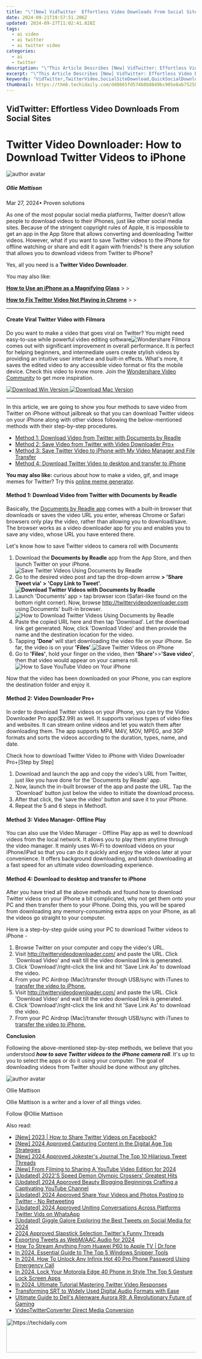 ```yaml
---
title: "\"[New] VidTwitter  Effortless Video Downloads From Social Sites\""
date: 2024-09-21T19:57:51.206Z
updated: 2024-09-27T11:02:41.828Z
tags:
  - ai video
  - ai twitter
  - ai twitter video
categories:
  - ai
  - twitter
description: "\"This Article Describes [New] VidTwitter: Effortless Video Downloads From Social Sites\""
excerpt: "\"This Article Describes [New] VidTwitter: Effortless Video Downloads From Social Sites\""
keywords: "VidTwitter,TwitterVideo,SocialSiteDownload,QuickSocialDownload,EasyVidUpload,VideoShareEase,DirectStreamSave"
thumbnail: https://thmb.techidaily.com/dd8665fd574b8b8849bc905e8ab75258e662c1b7c7637037d5e86d15b1b9eaa1.png
---
```


## VidTwitter: Effortless Video Downloads From Social Sites

# Twitter Video Downloader: How to Download Twitter Videos to iPhone

![author avatar](https://images.wondershare.com/filmora/article-images/ollie-mattison.jpg)

##### Ollie Mattison

 Mar 27, 2024• Proven solutions

As one of the most popular social media platforms, Twitter doesn’t allow people to download videos to their iPhones, just like other social media sites. Because of the stringent copyright rules of Apple, it is impossible to get an app in the App Store that allows converting and downloading Twitter videos. However, what if you want to save Twitter videos to the iPhone for offline watching or share and edit it again with friends? Is there any solution that allows you to download videos from Twitter to iPhone?

Yes, all you need is a **Twitter Video Downloader**.

You may also like:

[**How to Use an iPhone as a Magnifying Glass**](https://tools.techidaily.com/wondershare/filmora/download/) \> >

**[How to Fix Twitter Video Not Playing in Chrome](https://tools.techidaily.com/wondershare/filmora/download/)** \> >

---

#### Create Viral Twitter Video with Filmora

Do you want to make a video that goes viral on Twitter? You might need easy-to-use while powerful video editing software![Wondershare Filmora](https://tools.techidaily.com/wondershare/filmora/download/) comes out with significant improvement in overall performance. It is perfect for helping beginners, and intermediate users create stylish videos by providing an intuitive user interface and built-in effects. What's more, it saves the edited video to any accessible video format or fits the mobile device. Check this video to know more. Join the [Wondershare Video Community](https://www.wondershare.com/explore/inspiration.html) to get more inspiration.

[![Download Win Version](https://images.wondershare.com/filmora/guide/download-btn-win.jpg) ](https://tools.techidaily.com/wondershare/filmora/download/) [![Download Mac Version](https://images.wondershare.com/filmora/guide/download-btn-mac.jpg) ](https://tools.techidaily.com/wondershare/filmora/download/)

---

In this article, we are going to show you four methods to save video from Twitter on iPhone without jailbreak so that you can download Twitter videos on your iPhone along with other videos following the below-mentioned methods with their step-by-step procedures.

* [Method 1: Download Video from Twitter with Documents by Readle](#part1)
* [Method 2: Save Video from Twitter with Video Downloader Pro+](#part2)
* [Method 3: Save Twitter Video to iPhone with My Video Manager and File Transfer](#part3)
* [Method 4: Download Twitter Video to desktop and transfer to iPhone](#part4)

**You may also like:** curious about how to make a video, gif, and image memes for Twitter? Try this [online meme generator](https://tools.techidaily.com/wondershare/filmora/download/).

#### Method 1:  Download Video from Twitter with Documents by Readle

Basically, the [Documents by Readle app](https://itunes.apple.com/us/app/documents-6-file-manager-pdf-reader-and-browser/id364901807?mt=8) comes with a built-in browser that downloads or saves the video URL you enter, whereas Chrome or Safari browsers only play the video, rather than allowing you to download/save. The browser works as a video downloader app for you and enables you to save any video, whose URL you have entered there.

Let's know how to save Twitter videos to camera roll with Documents

1. Download the **Documents by Readle** app from the App Store, and then launch Twitter on your iPhone.![Save Twitter Videos Using Documents by Readle](https://images.wondershare.com/filmora/article-images/documents-by-readle1.jpg)
2. Go to the desired video post and tap the drop-down arrow **\> 'Share Tweet via' > 'Copy Link to Tweet'.![Download Twitter Videos with Documents by Readle](https://images.wondershare.com/filmora/article-images/documents-by-readle2.jpg)**
3. Launch 'Documents' app > tap browser icon (Safari-like found on the bottom right corner). Now, browse <http://twittervideodownloader.com> using Documents' built-in browser.![How to Download Twitter Videos Using Documents by Readle](https://images.wondershare.com/filmora/article-images/documents-by-readle3.jpg)
4. Paste the copied URL here and then tap 'Download'. Let the download link get generated. Now, click 'Download Video' and then provide the name and the destination location for the video.
5. Tapping **'Done'** will start downloading the video file on your iPhone. So far, the video is on your **'Files'**.![Save Twitter Videos on iPhone](https://images.wondershare.com/filmora/article-images/Files-iphone1.jpg)
6. Go to **'Files'**, hold your finger on the video, then **'Share'**\>>**'Save video'**, then that video would appear on your camera roll.![How to Save YouTube Video on Your iPhone](https://images.wondershare.com/filmora/article-images/Files-iphone2.jpg)

Now that the video has been downloaded on your iPhone, you can explore the destination folder and enjoy it.

#### Method 2:  Video Downloader Pro+

In order to download Twitter videos on your iPhone, you can try the Video Downloader Pro app($2.99) as well. It supports various types of video files and websites. It can stream online videos and let you watch them after downloading them. The app supports MP4, M4V, MOV, MPEG, and 3GP formats and sorts the videos according to the duration, types, name, and date.

Check how to download Twitter Video to iPhone with Video Downloader Pro+\[Step by Step\]

1. Download and launch the app and copy the video's URL from Twitter, just like you have done for the 'Documents by Readle' app.
2. Now, launch the in-built browser of the app and paste the URL. Tap the 'Download' button just below the video to initiate the download process.
3. After that click, the 'save the video' button and save it to your iPhone.
4. Repeat the 5 and 6 steps in Method1.

#### Method 3:  Video Manager- Offline Play

You can also use the Video Manager - Offline Play‬ app as well to download videos from the local network. It allows you to play them anytime through the video manager. It mainly uses Wi-Fi to download videos on your iPhone/iPad so that you can do it quickly and enjoy the videos later at your convenience. It offers background downloading, and batch downloading at a fast speed for an ultimate video downloading experience.

#### Method 4:  Download to desktop and transfer to iPhone

After you have tried all the above methods and found how to download Twitter videos on your iPhone a bit complicated, why not get them onto your PC and then transfer them to your iPhone. Doing this, you will be spared from downloading any memory-consuming extra apps on your iPhone, as all the videos go straight to your computer.

Here is a step-by-step guide using your PC to download Twitter videos to iPhone -

1. Browse Twitter on your computer and copy the video's URL.
2. Visit <http://twittervideodownloader.com/> and paste the URL. Click 'Download Video' and wait till the video download link is generated.
3. Click 'Download'/right-click the link and hit 'Save Link As' to download the video.
4. From your PC Airdrop (Mac)/transfer through USB/sync with iTunes to [transfer the video to iPhone.](https://tools.techidaily.com/wondershare/filmora/download/)
5. Visit <http://twittervideodownloader.com/> and paste the URL. Click 'Download Video' and wait till the video download link is generated.
6. Click 'Download'/right-click the link and hit 'Save Link As' to download the video.
7. From your PC Airdrop (Mac)/transfer through USB/sync with iTunes to [transfer the video to iPhone.](https://tools.techidaily.com/wondershare/filmora/download/)

 **Conclusion**

Following the above-mentioned step-by-step methods, we believe that you understood **_how to save Twitter videos to the iPhone camera roll_**. It's up to you to select the apps or do it using your computer. The goal of downloading videos from Twitter should be done without any glitches.

![author avatar](https://images.wondershare.com/filmora/article-images/ollie-mattison.jpg)

Ollie Mattison

Ollie Mattison is a writer and a lover of all things video.

Follow @Ollie Mattison

<ins class="adsbygoogle"
      style="display:block"
      data-ad-client="ca-pub-7571918770474297"
      data-ad-slot="8358498916"
      data-ad-format="auto"
      data-full-width-responsive="true"></ins>

<span class="atpl-alsoreadstyle">Also read:</span>
<div><ul>
<li><a href="https://twitter-videos.techidaily.com/new-2023-how-to-share-twitter-videos-on-facebook/"><u>[New] 2023 | How to Share Twitter Videos on Facebook?</u></a></li>
<li><a href="https://desktop-recording.techidaily.com/new-2024-approved-capturing-content-in-the-digital-age-top-strategies/"><u>[New] 2024 Approved Capturing Content in the Digital Age Top Strategies</u></a></li>
<li><a href="https://twitter-videos.techidaily.com/new-2024-approved-jokesters-journal-the-top-10-hilarious-tweet-threads/"><u>[New] 2024 Approved Jokester's Journal The Top 10 Hilarious Tweet Threads</u></a></li>
<li><a href="https://eaxpv-info.techidaily.com/new-from-filming-to-sharing-a-youtube-video-edition-for-2024/"><u>[New] From Filming to Sharing A YouTube Video Edition for 2024</u></a></li>
<li><a href="https://extra-tips.techidaily.com/updated-2022s-speed-demon-olympic-crossers-greatest-hits/"><u>[Updated] 2022'S Speed Demon Olympic Crossers' Greatest Hits</u></a></li>
<li><a href="https://youtube-blog.techidaily.com/ed-2024-approved-beauty-blogging-beginnings-crafting-a-captivating-youtube-channel/"><u>[Updated] 2024 Approved Beauty Blogging Beginnings Crafting a Captivating YouTube Channel</u></a></li>
<li><a href="https://twitter-videos.techidaily.com/updated-2024-approved-share-your-videos-and-photos-posting-to-twitter-no-retweeting/"><u>[Updated] 2024 Approved Share Your Videos and Photos Posting to Twitter - No Retweeting</u></a></li>
<li><a href="https://twitter-videos.techidaily.com/updated-2024-approved-uniting-conversations-across-platforms-twitter-vids-on-whatsapp/"><u>[Updated] 2024 Approved Uniting Conversations Across Platforms Twitter Vids on WhatsApp</u></a></li>
<li><a href="https://twitter-videos.techidaily.com/updated-giggle-galore-exploring-the-best-tweets-on-social-media-for-2024/"><u>[Updated] Giggle Galore Exploring the Best Tweets on Social Media for 2024</u></a></li>
<li><a href="https://twitter-videos.techidaily.com/2024-approved-slapstick-selection-twitters-funny-threads/"><u>2024 Approved Slapstick Selection Twitter's Funny Threads</u></a></li>
<li><a href="https://twitter-videos.techidaily.com/exporting-tweets-as-webmaac-audio-for-2024/"><u>Exporting Tweets as WebM/AAC Audio for 2024</u></a></li>
<li><a href="https://screen-mirror.techidaily.com/how-to-stream-anything-from-huawei-p60-to-apple-tv-drfone-by-drfone-android/"><u>How To Stream Anything From Huawei P60 to Apple TV | Dr.fone</u></a></li>
<li><a href="https://screen-mirroring-recording.techidaily.com/in-2024-essential-guide-to-the-top-5-windows-snipper-tools/"><u>In 2024, Essential Guide to The Top 5 Windows Snipper Tools</u></a></li>
<li><a href="https://unlock-android.techidaily.com/in-2024-how-to-unlock-any-infinix-hot-40-pro-phone-password-using-emergency-call-by-drfone-android/"><u>In 2024, How To Unlock Any Infinix Hot 40 Pro Phone Password Using Emergency Call</u></a></li>
<li><a href="https://android-unlock.techidaily.com/in-2024-lock-your-motorola-edge-40-phone-in-style-the-top-5-gesture-lock-screen-apps-by-drfone-android/"><u>In 2024, Lock Your Motorola Edge 40 Phone in Style The Top 5 Gesture Lock Screen Apps</u></a></li>
<li><a href="https://twitter-videos.techidaily.com/in-2024-ultimate-tutorial-mastering-twitter-video-responses/"><u>In 2024, Ultimate Tutorial Mastering Twitter Video Responses</u></a></li>
<li><a href="https://extra-information.techidaily.com/transforming-srt-to-widely-used-digital-audio-formats-with-ease/"><u>Transforming SRT to Widely Used Digital Audio Formats with Ease</u></a></li>
<li><a href="https://buynow-reviews.techidaily.com/ultimate-guide-to-dells-alienware-aurora-r9-a-revolutionary-future-of-gaming/"><u>Ultimate Guide to Dell's Alienware Aurora R9: A Revolutionary Future of Gaming</u></a></li>
<li><a href="https://twitter-videos.techidaily.com/videotwitterconverter-direct-media-conversion/"><u>VideoTwitterConverter Direct Media Conversion</u></a></li>
</ul></div>

<!-- affiliate ads begin -->
<a href="https://ephamedtechinc.pxf.io/c/5597632/2123509/26400" target="_top" id="2123509">
  <img src="//a.impactradius-go.com/display-ad/26400-2123509" border="0" alt="https://techidaily.com" width="728" height="90"/>
</a>
<img height="0" width="0" src="https://ephamedtechinc.pxf.io/i/5597632/2123509/26400" style="position:absolute;visibility:hidden;" border="0" />
<!-- affiliate ads end -->

